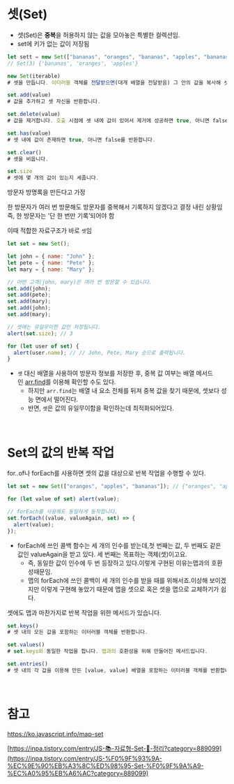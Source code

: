 # **셋(Set)**

- 셋(Set)은 **중복**을 허용하지 않는 값을 모아놓은 특별한 컬렉션임.
- set에 키가 없는 값이 저장됨

```jsx
let sett = new Set(["bananas", "oranges", "bananas", "apples", "bananas"]);
// Set(3) {'bananas', 'oranges', 'apples'}
```

```jsx
new Set(iterable)
# 셋을 만듭니다. 이터러블 객체를 전달받으면(대개 배열을 전달받음) 그 안의 값을 복사해 셋에 넣어줍니다.

set.add(value)
# 값을 추가하고 셋 자신을 반환합니다.

set.delete(value)
# 값을 제거합니다. 호출 시점에 셋 내에 값이 있어서 제거에 성공하면 true, 아니면 false를 반환합니다.

set.has(value)
# 셋 내에 값이 존재하면 true, 아니면 false를 반환합니다.

set.clear()
# 셋을 비웁니다.

set.size
# 셋에 몇 개의 값이 있는지 세줍니다.

```

방문자 방명록을 만든다고 가정

한 방문자가 여러 번 방문해도 방문자를 중복해서 기록하지 않겠다고 결정 내린 상황임 즉, 한 방문자는 '단 한 번만 기록’되어야 함

이때 적합한 자료구조가 바로 `셋`임

```jsx
let set = new Set();

let john = { name: "John" };
let pete = { name: "Pete" };
let mary = { name: "Mary" };

// 어떤 고객(john, mary)은 여러 번 방문할 수 있습니다.
set.add(john);
set.add(pete);
set.add(mary);
set.add(john);
set.add(mary);

// 셋에는 유일무이한 값만 저장됩니다.
alert(set.size); // 3

for (let user of set) {
  alert(user.name); // // John, Pete, Mary 순으로 출력됩니다.
}
```

- `셋` 대신 배열을 사용하여 방문자 정보를 저장한 후, 중복 값 여부는 배열 메서드인 [arr.find](https://developer.mozilla.org/ko/docs/Web/JavaScript/Reference/Global_Objects/Array/find)를 이용해 확인할 수도 있다.
  - 하지만 `arr.find`는 배열 내 요소 전체를 뒤져 중복 값을 찾기 때문에, 셋보다 성능 면에서 떨어진다.
  - 반면, `셋`은 값의 유일무이함을 확인하는데 최적화되어있다.

<br>

# **Set의 값의 반복 작업**

for..of나 forEach를 사용하면 셋의 값을 대상으로 반복 작업을 수행할 수 있다.

```jsx
let set = new Set(["oranges", "apples", "bananas"]); // {"oranges", "apples", "bananas"}

for (let value of set) alert(value);

// forEach를 사용해도 동일하게 동작합니다.
set.forEach((value, valueAgain, set) => {
  alert(value);
});
```

- forEach에 쓰인 콜백 함수는 세 개의 인수를 받는데,첫 번째는 값, 두 번째도 같은 값인 valueAgain을 받고 있다. 세 번째는 목표하는 객체(셋)이고요.
  - 즉, 동일한 값이 인수에 두 번 등장하고 있다.이렇게 구현된 이유는맵과의 호환성때문임.
  - 맵의 forEach에 쓰인 콜백이 세 개의 인수를 받을 때를 위해서죠.이상해 보이겠지만 이렇게 구현해 놓았기 때문에 맵을 셋으로 혹은 셋을 맵으로 교체하기가 쉽다.

셋에도 맵과 마찬가지로 반복 작업을 위한 메서드가 있습니다.

```jsx
set.keys()
# 셋 내의 모든 값을 포함하는 이터러블 객체를 반환합니다.

set.values()
# set.keys와 동일한 작업을 합니다. 맵과의 호환성을 위해 만들어진 메서드입니다.

set.entries()
# 셋 내의 각 값을 이용해 만든 [value, value] 배열을 포함하는 이터러블 객체를 반환합니다. 맵과의 호환성을 위해 만들어졌습니다.

```

<br>

# 참고

https://ko.javascript.info/map-set

[https://inpa.tistory.com/entry/JS-📚-자료형-Set-🚩-정리?category=889099](https://inpa.tistory.com/entry/JS-%F0%9F%93%9A-%EC%9E%90%EB%A3%8C%ED%98%95-Set-%F0%9F%9A%A9-%EC%A0%95%EB%A6%AC?category=889099)
